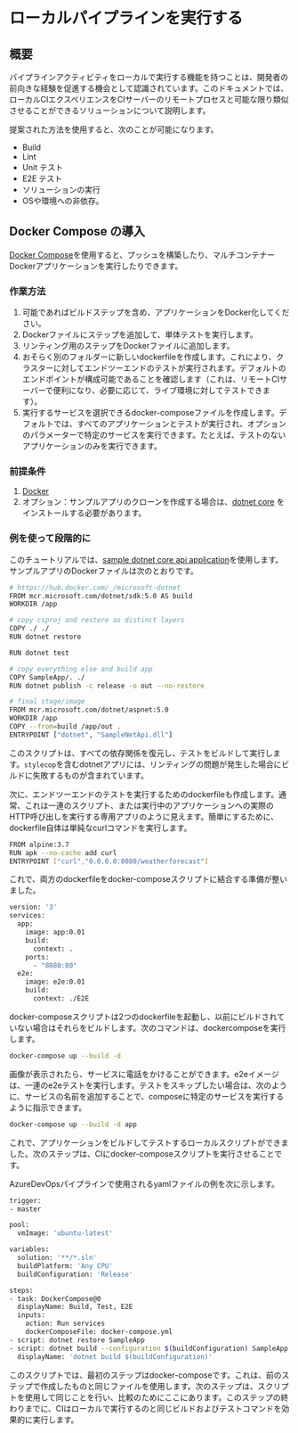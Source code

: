 # ローカルパイプラインを実行する

## 概要

パイプラインアクティビティをローカルで実行する機能を持つことは、開発者の前向きな経験を促進する機会として認識されています。このドキュメントでは、ローカルCIエクスペリエンスをCIサーバーのリモートプロセスと可能な限り類似させることができるソリューションについて説明します。

提案された方法を使用すると、次のことが可能になります。

- Build
- Lint
- Unit テスト
- E2E テスト
- ソリューションの実行
- OSや環境への非依存。

## Docker Compose の導入

[Docker Compose](https://docs.docker.com/compose/)を使用すると、プッシュを構築したり、マルチコンテナーDockerアプリケーションを実行したりできます。

### 作業方法

1. 可能であればビルドステップを含め、アプリケーションをDocker化してください。
2. Dockerファイルにステップを追加して、単体テストを実行します。
3. リンティング用のステップをDockerファイルに追加します。
4. おそらく別のフォルダーに新しいdockerfileを作成します。これにより、クラスターに対してエンドツーエンドのテストが実行されます。デフォルトのエンドポイントが構成可能であることを確認します（これは、リモートCIサーバーで便利になり、必要に応じて、ライブ環境に対してテストできます）。
5. 実行するサービスを選択できるdocker-composeファイルを作成します。デフォルトでは、すべてのアプリケーションとテストが実行され、オプションのパラメーターで特定のサービスを実行できます。たとえば、テストのないアプリケーションのみを実行できます。

### 前提条件

1. [Docker](https://www.docker.com/products/docker-desktop)
2. オプション：サンプルアプリのクローンを作成する場合は、[dotnet core](https://dotnet.microsoft.com/download) をインストールする必要があります。

### 例を使って段階的に

このチュートリアルでは、[sample dotnet core api application](https://github.com/itye-msft/cse-engagement-template)を使用します。
サンプルアプリのDockerファイルは次のとおりです。

```sh
# https://hub.docker.com/_/microsoft-dotnet
FROM mcr.microsoft.com/dotnet/sdk:5.0 AS build
WORKDIR /app

# copy csproj and restore as distinct layers
COPY ./ ./
RUN dotnet restore

RUN dotnet test

# copy everything else and build app
COPY SampleApp/. ./
RUN dotnet publish -c release -o out --no-restore

# final stage/image
FROM mcr.microsoft.com/dotnet/aspnet:5.0
WORKDIR /app
COPY --from=build /app/out .
ENTRYPOINT ["dotnet", "SampleNetApi.dll"]
```

このスクリプトは、すべての依存関係を復元し、テストをビルドして実行します。`stylecop`を含むdotnetアプリには、リンティングの問題が発生した場合にビルドに失敗するものが含まれています。

次に、エンドツーエンドのテストを実行するためのdockerfileも作成します。通常、これは一連のスクリプト、または実行中のアプリケーションへの実際のHTTP呼び出しを実行する専用アプリのように見えます。簡単にするために、dockerfile自体は単純なcurlコマンドを実行します。

```sh
FROM alpine:3.7
RUN apk --no-cache add curl
ENTRYPOINT ["curl","0.0.0.0:8080/weatherforecast"]
```

これで、両方のdockerfileをdocker-composeスクリプトに結合する準備が整いました。

```sh
version: '3'
services:
  app:
    image: app:0.01
    build:
      context: .
    ports:
      - "8080:80"
  e2e:
    image: e2e:0.01
    build:
      context: ./E2E
```

docker-composeスクリプトは2つのdockerfileを起動し、以前にビルドされていない場合はそれらをビルドします。次のコマンドは、dockercomposeを実行します。

```sh
docker-compose up --build -d
```

画像が表示されたら、サービスに電話をかけることができます。e2eイメージは、一連のe2eテストを実行します。テストをスキップしたい場合は、次のように、サービスの名前を追加することで、composeに特定のサービスを実行するように指示できます。

```sh
docker-compose up --build -d app
```

これで、アプリケーションをビルドしてテストするローカルスクリプトができました。次のステップは、CIにdocker-composeスクリプトを実行させることです。

AzureDevOpsパイプラインで使用されるyamlファイルの例を次に示します。

```sh
trigger:
- master

pool:
  vmImage: 'ubuntu-latest'

variables:
  solution: '**/*.sln'
  buildPlatform: 'Any CPU'
  buildConfiguration: 'Release'

steps:
- task: DockerCompose@0
  displayName: Build, Test, E2E
  inputs:
    action: Run services
    dockerComposeFile: docker-compose.yml
- script: dotnet restore SampleApp
- script: dotnet build --configuration $(buildConfiguration) SampleApp
  displayName: 'dotnet build $(buildConfiguration)'
```

このスクリプトでは、最初のステップはdocker-composeです。これは、前のステップで作成したものと同じファイルを使用します。次のステップは、スクリプトを使用して同じことを行い、比較のためにここにあります。このステップの終わりまでに、CIはローカルで実行するのと同じビルドおよびテストコマンドを効果的に実行します。
